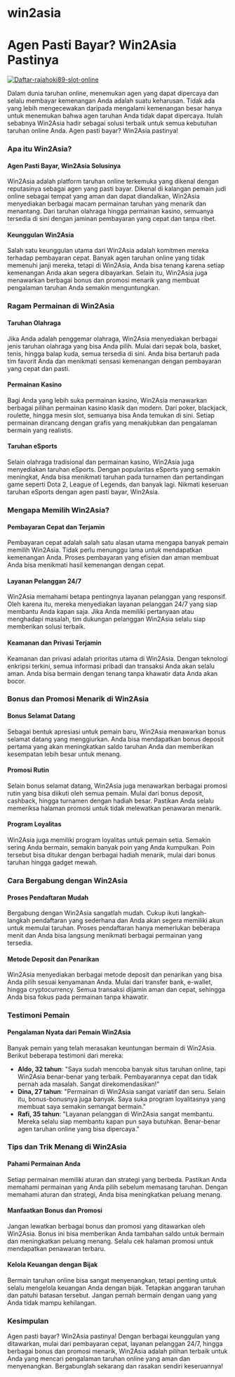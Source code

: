 # win2asia
Agen Pasti Bayar? Win2Asia Pastinya
===================================

[![Daftar-rajahoki89-slot-online](https://i.ibb.co.com/j3fntYd/Daftar-rajahoki89-slot-online.gif)](https://s.id/win2asia)

Dalam dunia taruhan online, menemukan agen yang dapat dipercaya dan selalu membayar kemenangan Anda adalah suatu keharusan. Tidak ada yang lebih mengecewakan daripada mengalami kemenangan besar hanya untuk menemukan bahwa agen taruhan Anda tidak dapat dipercaya. Itulah sebabnya Win2Asia hadir sebagai solusi terbaik untuk semua kebutuhan taruhan online Anda. Agen pasti bayar? Win2Asia pastinya!

### Apa itu Win2Asia?

#### Agen Pasti Bayar, Win2Asia Solusinya

Win2Asia adalah platform taruhan online terkemuka yang dikenal dengan reputasinya sebagai agen yang pasti bayar. Dikenal di kalangan pemain judi online sebagai tempat yang aman dan dapat diandalkan, Win2Asia menyediakan berbagai macam permainan taruhan yang menarik dan menantang. Dari taruhan olahraga hingga permainan kasino, semuanya tersedia di sini dengan jaminan pembayaran yang cepat dan tanpa ribet.

#### Keunggulan Win2Asia

Salah satu keunggulan utama dari Win2Asia adalah komitmen mereka terhadap pembayaran cepat. Banyak agen taruhan online yang tidak memenuhi janji mereka, tetapi di Win2Asia, Anda bisa tenang karena setiap kemenangan Anda akan segera dibayarkan. Selain itu, Win2Asia juga menawarkan berbagai bonus dan promosi menarik yang membuat pengalaman taruhan Anda semakin menguntungkan.

### Ragam Permainan di Win2Asia

#### Taruhan Olahraga

Jika Anda adalah penggemar olahraga, Win2Asia menyediakan berbagai jenis taruhan olahraga yang bisa Anda pilih. Mulai dari sepak bola, basket, tenis, hingga balap kuda, semua tersedia di sini. Anda bisa bertaruh pada tim favorit Anda dan menikmati sensasi kemenangan dengan pembayaran yang cepat dan pasti.

#### Permainan Kasino

Bagi Anda yang lebih suka permainan kasino, Win2Asia menawarkan berbagai pilihan permainan kasino klasik dan modern. Dari poker, blackjack, roulette, hingga mesin slot, semuanya bisa Anda temukan di sini. Setiap permainan dirancang dengan grafis yang menakjubkan dan pengalaman bermain yang realistis.

#### Taruhan eSports

Selain olahraga tradisional dan permainan kasino, Win2Asia juga menyediakan taruhan eSports. Dengan popularitas eSports yang semakin meningkat, Anda bisa menikmati taruhan pada turnamen dan pertandingan game seperti Dota 2, League of Legends, dan banyak lagi. Nikmati keseruan taruhan eSports dengan agen pasti bayar, Win2Asia.

### Mengapa Memilih Win2Asia?

#### Pembayaran Cepat dan Terjamin

Pembayaran cepat adalah salah satu alasan utama mengapa banyak pemain memilih Win2Asia. Tidak perlu menunggu lama untuk mendapatkan kemenangan Anda. Proses pembayaran yang efisien dan aman membuat Anda bisa menikmati hasil kemenangan dengan cepat.

#### Layanan Pelanggan 24/7

Win2Asia memahami betapa pentingnya layanan pelanggan yang responsif. Oleh karena itu, mereka menyediakan layanan pelanggan 24/7 yang siap membantu Anda kapan saja. Jika Anda memiliki pertanyaan atau menghadapi masalah, tim dukungan pelanggan Win2Asia selalu siap memberikan solusi terbaik.

#### Keamanan dan Privasi Terjamin

Keamanan dan privasi adalah prioritas utama di Win2Asia. Dengan teknologi enkripsi terkini, semua informasi pribadi dan transaksi Anda akan selalu aman. Anda bisa bermain dengan tenang tanpa khawatir data Anda akan bocor.

### Bonus dan Promosi Menarik di Win2Asia

#### Bonus Selamat Datang

Sebagai bentuk apresiasi untuk pemain baru, Win2Asia menawarkan bonus selamat datang yang menggiurkan. Anda bisa mendapatkan bonus deposit pertama yang akan meningkatkan saldo taruhan Anda dan memberikan kesempatan lebih besar untuk menang.

#### Promosi Rutin

Selain bonus selamat datang, Win2Asia juga menawarkan berbagai promosi rutin yang bisa diikuti oleh semua pemain. Mulai dari bonus deposit, cashback, hingga turnamen dengan hadiah besar. Pastikan Anda selalu memeriksa halaman promosi untuk tidak melewatkan penawaran menarik.

#### Program Loyalitas

Win2Asia juga memiliki program loyalitas untuk pemain setia. Semakin sering Anda bermain, semakin banyak poin yang Anda kumpulkan. Poin tersebut bisa ditukar dengan berbagai hadiah menarik, mulai dari bonus taruhan hingga gadget mewah.

### Cara Bergabung dengan Win2Asia

#### Proses Pendaftaran Mudah

Bergabung dengan Win2Asia sangatlah mudah. Cukup ikuti langkah-langkah pendaftaran yang sederhana dan Anda akan segera memiliki akun untuk memulai taruhan. Proses pendaftaran hanya memerlukan beberapa menit dan Anda bisa langsung menikmati berbagai permainan yang tersedia.

#### Metode Deposit dan Penarikan

Win2Asia menyediakan berbagai metode deposit dan penarikan yang bisa Anda pilih sesuai kenyamanan Anda. Mulai dari transfer bank, e-wallet, hingga cryptocurrency. Semua transaksi dijamin aman dan cepat, sehingga Anda bisa fokus pada permainan tanpa khawatir.

### Testimoni Pemain

#### Pengalaman Nyata dari Pemain Win2Asia

Banyak pemain yang telah merasakan keuntungan bermain di Win2Asia. Berikut beberapa testimoni dari mereka:

*   **Aldo, 32 tahun**: "Saya sudah mencoba banyak situs taruhan online, tapi Win2Asia benar-benar yang terbaik. Pembayarannya cepat dan tidak pernah ada masalah. Sangat direkomendasikan!"
*   **Dina, 27 tahun**: "Permainan di Win2Asia sangat variatif dan seru. Selain itu, bonus-bonusnya juga banyak. Saya suka program loyalitasnya yang membuat saya semakin semangat bermain."
*   **Rafi, 35 tahun**: "Layanan pelanggan di Win2Asia sangat membantu. Mereka selalu siap membantu kapan pun saya butuhkan. Benar-benar agen taruhan online yang bisa dipercaya."

### Tips dan Trik Menang di Win2Asia

#### Pahami Permainan Anda

Setiap permainan memiliki aturan dan strategi yang berbeda. Pastikan Anda memahami permainan yang Anda pilih sebelum memasang taruhan. Dengan memahami aturan dan strategi, Anda bisa meningkatkan peluang menang.

#### Manfaatkan Bonus dan Promosi

Jangan lewatkan berbagai bonus dan promosi yang ditawarkan oleh Win2Asia. Bonus ini bisa memberikan Anda tambahan saldo untuk bermain dan meningkatkan peluang menang. Selalu cek halaman promosi untuk mendapatkan penawaran terbaru.

#### Kelola Keuangan dengan Bijak

Bermain taruhan online bisa sangat menyenangkan, tetapi penting untuk selalu mengelola keuangan Anda dengan bijak. Tetapkan anggaran taruhan dan patuhi batasan tersebut. Jangan pernah bermain dengan uang yang Anda tidak mampu kehilangan.

### Kesimpulan

Agen pasti bayar? Win2Asia pastinya! Dengan berbagai keunggulan yang ditawarkan, mulai dari pembayaran cepat, layanan pelanggan 24/7, hingga berbagai bonus dan promosi menarik, Win2Asia adalah pilihan terbaik untuk Anda yang mencari pengalaman taruhan online yang aman dan menyenangkan. Bergabunglah sekarang dan rasakan sendiri keseruannya!
